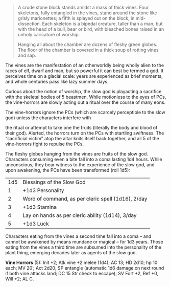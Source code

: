 > A crude stone block stands amidst a mass of thick vines. Four skeletons, fully entangled in the vines, stand around the stone like grisly marionettes; a fifth is splayed out on the block, in mid-dissection. Each skeleton is a bipedal creature, taller than a man, but with the head of a bull, bear or bird, with bleached bones raised in an unholy caricature of worship.
> 
> Hanging all about the chamber are dozens of fleshy green globes. The floor of the chamber is covered in a thick soup of rotting vines and sap.

The vines are the manifestation of an otherworldly being wholly alien to the races of elf, dwarf and man, but so powerful it can best be termed a god. It perceives time on a glacial scale: years are experienced as brief moments, and whole centuries pass like lazy summer days.

Curious about the notion of worship, the slow god is playacting a sacrifice with the skeletal bodies of 5 beastmen. While motionless to the eyes of PCs, the vine-horrors are slowly acting out a ritual over the course of many eons.

The vine-horrors ignore the PCs (which are scarcely perceptible to the slow god) unless the characters interfere with

the ritual or attempt to take one the fruits (literally the body and blood of their god). Alerted, the horrors turn on the PCs with startling swiftness. The “sacrificial victim” atop the altar knits itself back together, and all 5 of the vine-horrors fight to repulse the PCs.

The fleshy globes hanging from the vines are fruits of the slow god. Characters consuming even a bite fall into a coma lasting 1d4 hours. While unconscious, they bear witness to the experience of the slow god, and upon awakening, the PCs have been transformed (roll 1d5):

|     |                                                    |
| --- | -------------------------------------------------- |
| 1d5 | Blessings of the Slow God                          |
| 1   | +1d3 Personality                                   |
| 2   | Word of command, as per cleric spell (1d16), 2/day |
| 3   | +1d3 Stamina                                       |
| 4   | Lay on hands as per cleric ability (1d14), 3/day   |
| 5   | +1d3 Luck                                          |

Characters eating from the vines a second time fall into a coma – and cannot be awakened by means mundane or magical – for 1d3 years. Those eating from the vines a third time are subsumed into the personality of the plant thing, emerging decades later as agents of the slow god.

**Vine Horrors** (5): Init +2; Atk vine +2 melee (1d4); AC 13; HD 2d10; hp 10 each; MV 20’; Act 2d20; SP entangle (automatic 1d6 damage on next round if both vine attacks land; DC 15 Str check to escape); SV Fort +2, Ref +0, Will +2; AL C.